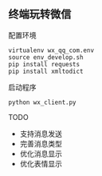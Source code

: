 ## 终端玩转微信

配置环境
```
virtualenv wx_qq_com.env
source env_develop.sh
pip install requests
pip install xmltodict
```

启动程序
```
python wx_client.py
```

TODO
- 支持消息发送
- 完善消息类型
- 优化消息显示
- 优化表情显示
